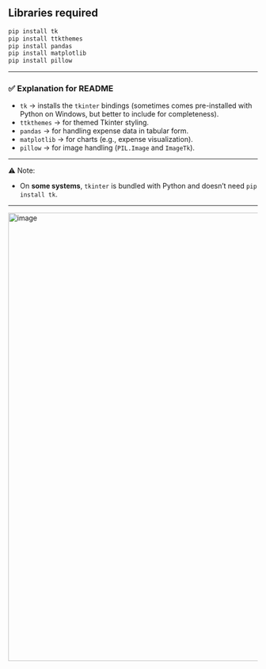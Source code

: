 ## Libraries required

```bash
pip install tk
pip install ttkthemes
pip install pandas
pip install matplotlib
pip install pillow
```

---

### ✅ Explanation for README

* `tk` → installs the `tkinter` bindings (sometimes comes pre-installed with Python on Windows, but better to include for completeness).
* `ttkthemes` → for themed Tkinter styling.
* `pandas` → for handling expense data in tabular form.
* `matplotlib` → for charts (e.g., expense visualization).
* `pillow` → for image handling (`PIL.Image` and `ImageTk`).

---

⚠️ Note:

* On **some systems**, `tkinter` is bundled with Python and doesn’t need `pip install tk`.
---
<img width="1114" height="905" alt="image" src="https://github.com/user-attachments/assets/d8ba1019-c090-4d1a-b63d-d411ab6bc0a3" />
